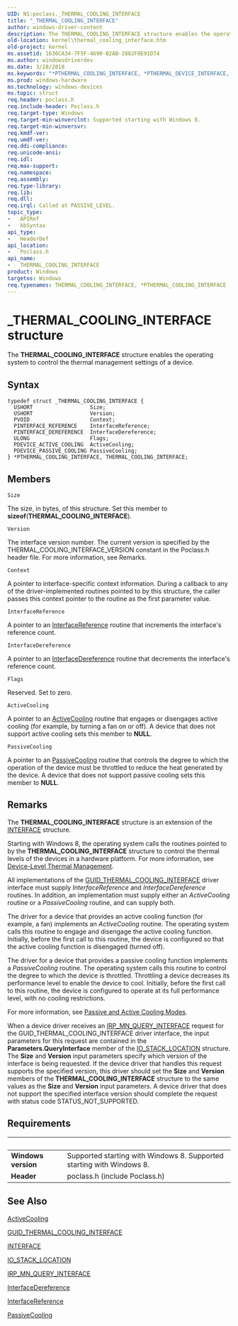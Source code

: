 ```yaml
---
UID: NS:poclass._THERMAL_COOLING_INTERFACE
title: "_THERMAL_COOLING_INTERFACE"
author: windows-driver-content
description: The THERMAL_COOLING_INTERFACE structure enables the operating system to control the thermal management settings of a device.
old-location: kernel\thermal_cooling_interface.htm
old-project: kernel
ms.assetid: 1636CA34-7F5F-4690-B2AB-2882F0E91D74
ms.author: windowsdriverdev
ms.date: 3/28/2018
ms.keywords: "*PTHERMAL_COOLING_INTERFACE, *PTHERMAL_DEVICE_INTERFACE, PTHERMAL_COOLING_INTERFACE, PTHERMAL_COOLING_INTERFACE structure pointer [Kernel-Mode Driver Architecture], THERMAL_COOLING_INTERFACE, THERMAL_COOLING_INTERFACE structure [Kernel-Mode Driver Architecture], THERMAL_DEVICE_INTERFACE, _THERMAL_COOLING_INTERFACE, kernel.thermal_cooling_interface, poclass/PTHERMAL_COOLING_INTERFACE, poclass/THERMAL_COOLING_INTERFACE"
ms.prod: windows-hardware
ms.technology: windows-devices
ms.topic: struct
req.header: poclass.h
req.include-header: Poclass.h
req.target-type: Windows
req.target-min-winverclnt: Supported starting with Windows 8.
req.target-min-winversvr: 
req.kmdf-ver: 
req.umdf-ver: 
req.ddi-compliance: 
req.unicode-ansi: 
req.idl: 
req.max-support: 
req.namespace: 
req.assembly: 
req.type-library: 
req.lib: 
req.dll: 
req.irql: Called at PASSIVE_LEVEL.
topic_type:
-	APIRef
-	kbSyntax
api_type:
-	HeaderDef
api_location:
-	Poclass.h
api_name:
-	THERMAL_COOLING_INTERFACE
product: Windows
targetos: Windows
req.typenames: THERMAL_COOLING_INTERFACE, *PTHERMAL_COOLING_INTERFACE
---
```


# _THERMAL_COOLING_INTERFACE structure
The <b>THERMAL_COOLING_INTERFACE</b> structure enables the operating system to control the thermal management settings of a device.

## Syntax
```
typedef struct _THERMAL_COOLING_INTERFACE {
  USHORT                  Size;
  USHORT                  Version;
  PVOID                   Context;
  PINTERFACE_REFERENCE    InterfaceReference;
  PINTERFACE_DEREFERENCE  InterfaceDereference;
  ULONG                   Flags;
  PDEVICE_ACTIVE_COOLING  ActiveCooling;
  PDEVICE_PASSIVE_COOLING PassiveCooling;
} *PTHERMAL_COOLING_INTERFACE, THERMAL_COOLING_INTERFACE;
```

## Members


`Size`

The size, in bytes, of this structure. Set this member to <b>sizeof</b>(<b>THERMAL_COOLING_INTERFACE</b>).

`Version`

The interface version number. The current version is specified by the THERMAL_COOLING_INTERFACE_VERSION constant in the Poclass.h header file. For more information, see Remarks.

`Context`

A pointer to interface-specific context information. During a callback to any of the driver-implemented routines pointed to by this structure, the caller passes this context pointer to the routine as the first parameter value.

`InterfaceReference`

A pointer to an <a href="https://msdn.microsoft.com/library/windows/hardware/ff547833">InterfaceReference</a> routine that increments the interface's reference count.

`InterfaceDereference`

A pointer to an <a href="https://msdn.microsoft.com/library/windows/hardware/ff547829">InterfaceDereference</a> routine that decrements the interface's reference count.

`Flags`

Reserved. Set to zero.

`ActiveCooling`

A pointer to an <a href="https://msdn.microsoft.com/library/windows/hardware/hh698235">ActiveCooling</a> routine that engages or disengages active cooling (for example, by turning a fan on or off). A device that does not support active cooling sets this member to <b>NULL</b>.

`PassiveCooling`

A pointer to an <a href="https://msdn.microsoft.com/library/windows/hardware/hh698270">PassiveCooling</a> routine that controls the degree to which the operation of the device must be throttled to reduce the heat generated by the device. A device that does not support passive cooling sets this member to <b>NULL</b>.

## Remarks
The <b>THERMAL_COOLING_INTERFACE</b> structure is an extension of the <a href="https://msdn.microsoft.com/library/windows/hardware/dn895657">INTERFACE</a> structure.

Starting with Windows 8, the operating system calls the routines pointed to by the <b>THERMAL_COOLING_INTERFACE</b> structure to control the thermal levels of the devices in a hardware platform. For more information, see <a href="https://msdn.microsoft.com/library/windows/hardware/hh698236">Device-Level Thermal Management</a>.

All implementations of the <a href="https://msdn.microsoft.com/library/windows/hardware/hh698265">GUID_THERMAL_COOLING_INTERFACE</a> driver interface must supply <i>InterfaceReference</i> and <i>InterfaceDereference</i> routines. In addition, an implementation must supply either an <i>ActiveCooling</i> routine or a <i>PassiveCooling</i> routine, and can supply both.

The driver for a device that provides an active cooling function (for example, a fan) implements an <i>ActiveCooling</i> routine. The operating system calls this routine to engage and disengage the active cooling function. Initially, before the first call to this routine, the device is configured so that the active cooling function is disengaged (turned off).

The driver for a device that provides a passive cooling function implements a <i>PassiveCooling</i> routine. The operating system calls this routine to control the degree to which the device is throttled. Throttling a device decreases its performance level to enable the device to cool. Initially, before the first call to this routine, the device is configured to operate at its full performance level, with no cooling restrictions.

For more information, see <a href="https://msdn.microsoft.com/library/windows/hardware/hh698271">Passive and Active Cooling Modes</a>.

When a device driver receives an <a href="https://msdn.microsoft.com/library/windows/hardware/ff551687">IRP_MN_QUERY_INTERFACE</a> request for the GUID_THERMAL_COOLING_INTERFACE driver interface, the input parameters for this request are contained in the <b>Parameters.QueryInterface</b> member of the <a href="https://msdn.microsoft.com/library/windows/hardware/ff550659">IO_STACK_LOCATION</a> structure. The <b>Size</b> and <b>Version</b> input parameters specify which version of the interface is being requested. If the device driver that handles this request supports the specified version, this driver should set the <b>Size</b> and <b>Version</b> members of the <b>THERMAL_COOLING_INTERFACE</b> structure to the same values as the <b>Size</b> and <b>Version</b> input parameters. A device driver that does not support the specified interface version should complete the request with status code STATUS_NOT_SUPPORTED.

## Requirements
| &nbsp; | &nbsp; |
| ---- |:---- |
| **Windows version** | Supported starting with Windows 8. Supported starting with Windows 8. |
| **Header** | poclass.h (include Poclass.h) |

## See Also

<a href="https://msdn.microsoft.com/library/windows/hardware/hh698235">ActiveCooling</a>



<a href="https://msdn.microsoft.com/library/windows/hardware/hh698265">GUID_THERMAL_COOLING_INTERFACE</a>



<a href="https://msdn.microsoft.com/library/windows/hardware/dn895657">INTERFACE</a>



<a href="https://msdn.microsoft.com/library/windows/hardware/ff550659">IO_STACK_LOCATION</a>



<a href="https://msdn.microsoft.com/library/windows/hardware/ff551687">IRP_MN_QUERY_INTERFACE</a>



<a href="https://msdn.microsoft.com/library/windows/hardware/ff547829">InterfaceDereference</a>



<a href="https://msdn.microsoft.com/library/windows/hardware/ff547833">InterfaceReference</a>



<a href="https://msdn.microsoft.com/library/windows/hardware/hh698270">PassiveCooling</a>